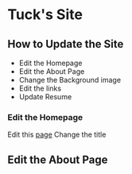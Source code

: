 # Tuck's Site

## How to Update the Site

* Edit the Homepage
* Edit the About Page
* Change the Background image
* Edit the links
* Update Resume

### Edit the Homepage

Edit this [page](#)
Change the title 

## Edit the About Page


